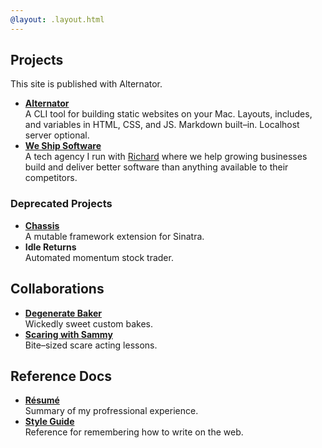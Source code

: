 ```yaml
---
@layout: .layout.html
---
```


## Projects

<aside class="right">This site is published with Alternator.</aside>

- [**Alternator**][alternator]<br />
  A CLI tool for building static websites on your Mac. Layouts, includes, and
  variables in HTML, CSS, and JS. Markdown built–in. Localhost server optional.
- [**We Ship Software**][wss]<br />
  A tech agency I run with [Richard][richard] where we help growing businesses
  build and deliver better software than anything available to their
  competitors.

### Deprecated Projects

- [**Chassis**][chassis]<br />
  A mutable framework extension for Sinatra.
- **Idle Returns**<br />
  Automated momentum stock trader.

## Collaborations

- [**Degenerate Baker**][degenerate-baker]<br />
  Wickedly sweet custom bakes.
- [**Scaring with Sammy**][sammy]<br />
  Bite–sized scare acting lessons.

## Reference Docs

- [**Résumé**](/resume)<br />
  Summary of my profressional experience.
- [**Style Guide**][style-guide]<br />
  Reference for remembering how to write on the web.

[alternator]: https://alternator.sh
[chassis]: https://rubygems.org/gems/sinatra-chassis
[degenerate-baker]: https://degeneratebaker.com
[richard]: https://richard.is
[sammy]: https://scaringwithsammy.com
[style-guide]: /style-guide
[wss]: https://weshipsoftware.com
